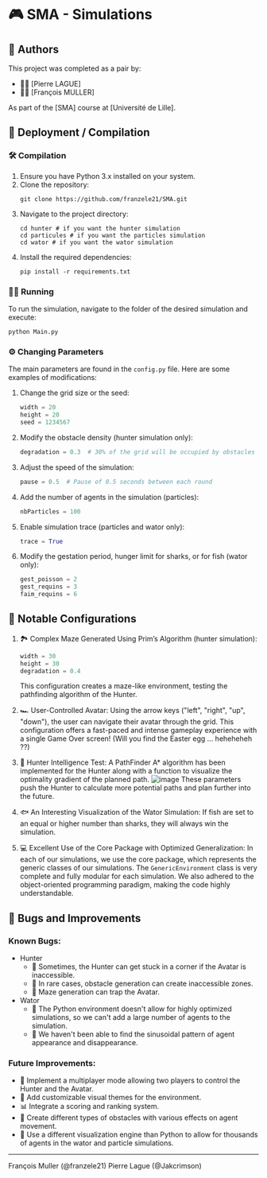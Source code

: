 # 🎮 SMA - Simulations

## 👥 Authors

This project was completed as a pair by:
- 🧑‍💻 [Pierre LAGUE]
- 👩‍💻 [François MULLER]

As part of the [SMA] course at [Université de Lille].

## 🚀 Deployment / Compilation

### 🛠️ Compilation

1. Ensure you have Python 3.x installed on your system.
2. Clone the repository:
   ```
   git clone https://github.com/franzele21/SMA.git
   ```
3. Navigate to the project directory:
   ```
   cd hunter # if you want the hunter simulation
   cd particules # if you want the particles simulation
   cd wator # if you want the wator simulation
   ```
4. Install the required dependencies:
   ```
   pip install -r requirements.txt
   ```

### 🏃‍♂️ Running

To run the simulation, navigate to the folder of the desired simulation and execute:
```
python Main.py
```

### ⚙️ Changing Parameters

The main parameters are found in the `config.py` file. Here are some examples of modifications:

1. Change the grid size or the seed:
   ```python
   width = 20
   height = 20
   seed = 1234567
   ```

2. Modify the obstacle density (hunter simulation only):
   ```python
   degradation = 0.3  # 30% of the grid will be occupied by obstacles
   ```

3. Adjust the speed of the simulation:
   ```python
   pause = 0.5  # Pause of 0.5 seconds between each round
   ```

4. Add the number of agents in the simulation (particles):
   ```python
   nbParticles = 100
   ```
5. Enable simulation trace (particles and wator only):
   ```python
   trace = True
   ```
6. Modify the gestation period, hunger limit for sharks, or for fish (wator only):
   ```python
   gest_poisson = 2
   gest_requins = 3
   faim_requins = 6
   ```

## 🌟 Notable Configurations

1. 🏞️ Complex Maze Generated Using Prim’s Algorithm (hunter simulation):
   ```python
   width = 30
   height = 30
   degradation = 0.4
   ```
   This configuration creates a maze-like environment, testing the pathfinding algorithm of the Hunter.

2. 🏎️ User-Controlled Avatar:
   Using the arrow keys ("left", "right", "up", "down"), the user can navigate their avatar through the grid.
   This configuration offers a fast-paced and intense gameplay experience with a single Game Over screen! (Will you find the Easter egg ... heheheheh ??)

3. 🧠 Hunter Intelligence Test:
   A PathFinder A* algorithm has been implemented for the Hunter along with a function to visualize the optimality gradient of the planned path.
   ![image](https://github.com/user-attachments/assets/d4e48d89-1aa3-4e1f-bf84-5c76d84dba4e)
   These parameters push the Hunter to calculate more potential paths and plan further into the future.

4. 🐟 An Interesting Visualization of the Wator Simulation:
   If fish are set to an equal or higher number than sharks, they will always win the simulation.

5. 💻 Excellent Use of the Core Package with Optimized Generalization:
   In each of our simulations, we use the core package, which represents the generic classes of our simulations. The `GenericEnvironment` class is very complete and fully modular for each simulation.
   We also adhered to the object-oriented programming paradigm, making the code highly understandable.

## 🐛 Bugs and Improvements

### Known Bugs:

- Hunter
  - 🐞 Sometimes, the Hunter can get stuck in a corner if the Avatar is inaccessible.
  - 🐞 In rare cases, obstacle generation can create inaccessible zones.
  - 🐞 Maze generation can trap the Avatar.
- Wator
  - 🐛 The Python environment doesn't allow for highly optimized simulations, so we can't add a large number of agents to the simulation.
  - 🐛 We haven't been able to find the sinusoidal pattern of agent appearance and disappearance.

### Future Improvements:
- 🚀 Implement a multiplayer mode allowing two players to control the Hunter and the Avatar.
- 🎨 Add customizable visual themes for the environment.
- 📊 Integrate a scoring and ranking system.
- 🧪 Create different types of obstacles with various effects on agent movement.
- 🚒 Use a different visualization engine than Python to allow for thousands of agents in the wator and particle simulations.

---

François Muller (@franzele21)
Pierre Lague (@Jakcrimson)
